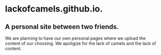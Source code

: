 # lackofcamels.github.io.

A personal site between two friends.
-
We are planning to have our own personal pages where we upload the content of our choosing.
We apoligize for the lack of camels and the lack of content.
